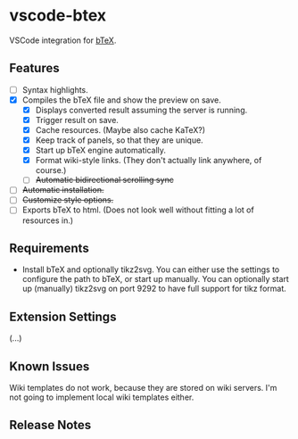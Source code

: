 # vscode-btex

VSCode integration for [bTeX](https://github.com/banana-space/btex).

## Features

- [ ] Syntax highlights.
- [X] Compiles the bTeX file and show the preview on save.
  - [X] Displays converted result assuming the server is running.
  - [X] Trigger result on save.
  - [X] Cache resources. (Maybe also cache KaTeX?)
  - [X] Keep track of panels, so that they are unique.
  - [X] Start up bTeX engine automatically.
  - [X] Format wiki-style links. (They don't actually link anywhere, of course.)
  - [ ] ~~Automatic bidirectional scrolling sync~~
- [ ] ~~Automatic installation.~~
- [ ] ~~Customize style options.~~
- [ ] Exports bTeX to html. (Does not look well without fitting a lot of resources in.)

## Requirements

- Install bTeX and optionally tikz2svg. You can either use the settings to configure the path to bTeX, or start up manually. You can optionally start up (manually) tikz2svg on port 9292 to have full support for tikz format.

## Extension Settings

(...)

## Known Issues

Wiki templates do not work, because they are stored on wiki servers. I'm not going to implement local wiki templates either.

## Release Notes
